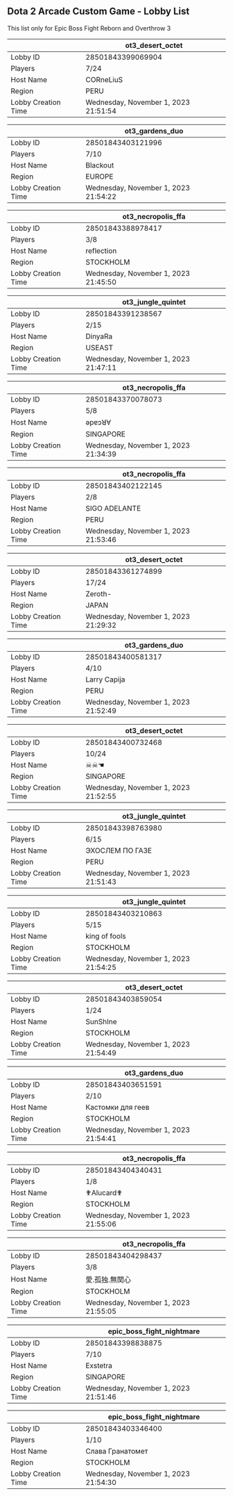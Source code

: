 ## Dota 2 Arcade Custom Game - Lobby List

This list only for Epic Boss Fight Reborn and Overthrow 3

|  | ot3_desert_octet |
| ------ | ------ |
| Lobby ID | 28501843399069904 |
| Players | 7/24 |
| Host Name | CORneLiuS |
| Region | PERU |
| Lobby Creation Time | Wednesday, November 1, 2023 21:51:54 |


|  | ot3_gardens_duo |
| ------ | ------ |
| Lobby ID | 28501843403121996 |
| Players | 7/10 |
| Host Name | Blackout |
| Region | EUROPE |
| Lobby Creation Time | Wednesday, November 1, 2023 21:54:22 |


|  | ot3_necropolis_ffa |
| ------ | ------ |
| Lobby ID | 28501843388978417 |
| Players | 3/8 |
| Host Name | reflection |
| Region | STOCKHOLM |
| Lobby Creation Time | Wednesday, November 1, 2023 21:45:50 |


|  | ot3_jungle_quintet |
| ------ | ------ |
| Lobby ID | 28501843391238567 |
| Players | 2/15 |
| Host Name | DinyaRa |
| Region | USEAST |
| Lobby Creation Time | Wednesday, November 1, 2023 21:47:11 |


|  | ot3_necropolis_ffa |
| ------ | ------ |
| Lobby ID | 28501843370078073 |
| Players | 5/8 |
| Host Name | ǝpɐɔꓤⱯ |
| Region | SINGAPORE |
| Lobby Creation Time | Wednesday, November 1, 2023 21:34:39 |


|  | ot3_necropolis_ffa |
| ------ | ------ |
| Lobby ID | 28501843402122145 |
| Players | 2/8 |
| Host Name | SIGO ADELANTE |
| Region | PERU |
| Lobby Creation Time | Wednesday, November 1, 2023 21:53:46 |


|  | ot3_desert_octet |
| ------ | ------ |
| Lobby ID | 28501843361274899 |
| Players | 17/24 |
| Host Name | Zeroth- |
| Region | JAPAN |
| Lobby Creation Time | Wednesday, November 1, 2023 21:29:32 |


|  | ot3_gardens_duo |
| ------ | ------ |
| Lobby ID | 28501843400581317 |
| Players | 4/10 |
| Host Name | Larry Capija |
| Region | PERU |
| Lobby Creation Time | Wednesday, November 1, 2023 21:52:49 |


|  | ot3_desert_octet |
| ------ | ------ |
| Lobby ID | 28501843400732468 |
| Players | 10/24 |
| Host Name | ☠︎☠︎☚ |
| Region | SINGAPORE |
| Lobby Creation Time | Wednesday, November 1, 2023 21:52:55 |


|  | ot3_jungle_quintet |
| ------ | ------ |
| Lobby ID | 28501843398763980 |
| Players | 6/15 |
| Host Name | ЭХОСЛЕМ ПО ГАЗЕ |
| Region | PERU |
| Lobby Creation Time | Wednesday, November 1, 2023 21:51:43 |


|  | ot3_jungle_quintet |
| ------ | ------ |
| Lobby ID | 28501843403210863 |
| Players | 5/15 |
| Host Name | king of fools |
| Region | STOCKHOLM |
| Lobby Creation Time | Wednesday, November 1, 2023 21:54:25 |


|  | ot3_desert_octet |
| ------ | ------ |
| Lobby ID | 28501843403859054 |
| Players | 1/24 |
| Host Name | SunShIne |
| Region | STOCKHOLM |
| Lobby Creation Time | Wednesday, November 1, 2023 21:54:49 |


|  | ot3_gardens_duo |
| ------ | ------ |
| Lobby ID | 28501843403651591 |
| Players | 2/10 |
| Host Name | Кастомки для геев |
| Region | STOCKHOLM |
| Lobby Creation Time | Wednesday, November 1, 2023 21:54:41 |


|  | ot3_necropolis_ffa |
| ------ | ------ |
| Lobby ID | 28501843404340431 |
| Players | 1/8 |
| Host Name | ✟Alucard✟ |
| Region | STOCKHOLM |
| Lobby Creation Time | Wednesday, November 1, 2023 21:55:06 |


|  | ot3_necropolis_ffa |
| ------ | ------ |
| Lobby ID | 28501843404298437 |
| Players | 3/8 |
| Host Name | 愛.孤独.無関心 |
| Region | STOCKHOLM |
| Lobby Creation Time | Wednesday, November 1, 2023 21:55:05 |


|  | epic_boss_fight_nightmare |
| ------ | ------ |
| Lobby ID | 28501843398838875 |
| Players | 7/10 |
| Host Name | Exstetra |
| Region | SINGAPORE |
| Lobby Creation Time | Wednesday, November 1, 2023 21:51:46 |


|  | epic_boss_fight_nightmare |
| ------ | ------ |
| Lobby ID | 28501843403346400 |
| Players | 1/10 |
| Host Name | Слава Гранатомет |
| Region | STOCKHOLM |
| Lobby Creation Time | Wednesday, November 1, 2023 21:54:30 |


